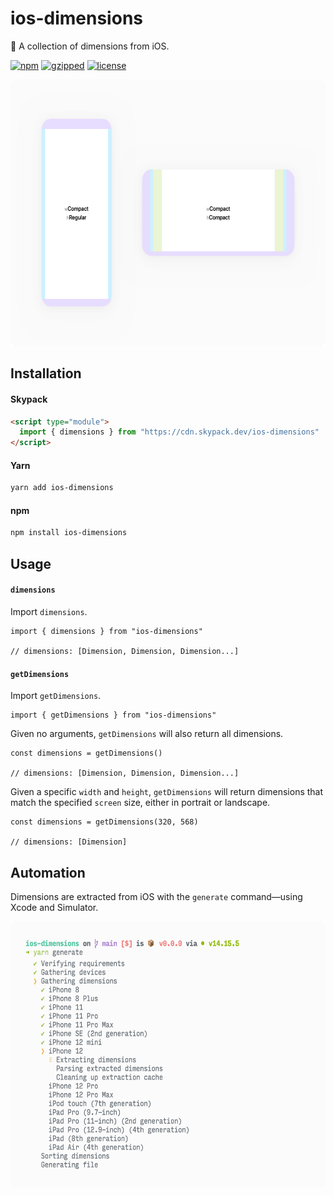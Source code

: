 # ios-dimensions

📏 ️A collection of dimensions from iOS.

[![npm](https://img.shields.io/npm/v/ios-dimensions?color=%2385f)](https://www.npmjs.com/package/ios-dimensions) [![gzipped](https://img.shields.io/bundlephobia/minzip/ios-dimensions?label=gzipped&color=%23d5e)](https://www.npmjs.com/package/ios-dimensions) [![license](https://img.shields.io/github/license/bouchenoiremarc/ios-dimensions?color=%23e48)](https://github.com/bouchenoiremarc/ios-dimensions/blob/main/LICENSE)

<img src=".github/dimensions@2x.png" width="620" height="426">

## Installation

#### Skypack

```html
<script type="module">
  import { dimensions } from "https://cdn.skypack.dev/ios-dimensions"
</script>
```

#### Yarn

```sh
yarn add ios-dimensions
```

#### npm

```sh
npm install ios-dimensions
```

## Usage

#### `dimensions`

Import `dimensions`.

```tsx
import { dimensions } from "ios-dimensions"

// dimensions: [Dimension, Dimension, Dimension...]
```

#### `getDimensions`

Import `getDimensions`.

```tsx
import { getDimensions } from "ios-dimensions"
```

Given no arguments, `getDimensions` will also return all dimensions.

```tsx
const dimensions = getDimensions()

// dimensions: [Dimension, Dimension, Dimension...]
```

Given a specific `width` and `height`, `getDimensions` will return dimensions that match the specified `screen` size, either in portrait or landscape.

```tsx
const dimensions = getDimensions(320, 568)

// dimensions: [Dimension]
```

## Automation

Dimensions are extracted from iOS with the `generate` command—using Xcode and Simulator.

<img src=".github/generate@2x.png" width="620" height="426">